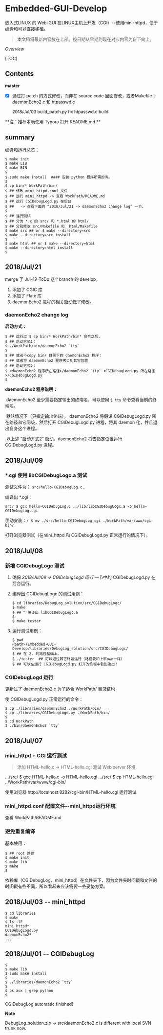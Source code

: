 # Embedded-GUI-Develop
嵌入式LINUX 的 Web-GUI 在LINUX主机上开发（CGI）--使用mini-httpd，便于编译和可以直接移植。

> 本文档将最新内容放在上部。按日期从早期到现在对应内容为自下向上。



*Overview*

[TOC]

## Contents

  **master**

-[x] 通过打 patch 的方式修改，而非在 source code 里面修改，或者Makefile；daemonEcho2.c 和 htpasswd.c

  2018/Jul/03 build_patch.py fix htpasswd.c build.

**注：推荐本地使用 Typora 打开 README.md **



## summary

编译和运行总览：

```shell
$ make init
$ make LIB
$ make BIN
$ 
$ sudo make install  #### 安装 python 程序所需的库。
$ 
$ cp bin/* WorkPath/bin/
$ ## 修改 mini_httpd.conf 文件
$ ## 运行 mini_httpd -> 查看 WorkPath/README.md
$ ## 运行 CGIDebugLogd.py 在后台 
$ ##   -> 查看下面的 “2018/Jul/21 -> daemonEcho2 change log” 一节。
$ 
$ ## 运行测试
$ ## 分为 *.c 的 src/ 和 *.html 的 html/
$ ## 分别修改 src/Makefile 和  html/Makefile
$ make src ## or $ make --directory=src
$ make --directory=src install
$ 
$ make html ## or $ make --directory=html
$ make --directory=html install
$
```



## 2018/Jul/21

   merge 了 Jul-19-ToDo 这个branch 的 develop，

1. 添加了 CGIC 库
2. 添加了 Flate 库
3. daemonEcho2 进程的相关启动做了修改。

### daemonEcho2 change log

**启动方式：**

```shell
$ ## 运行过 $ cp bin/* WorkPath/bin* 命令之后，
$ ## 启动方式1：
$ ./WorkPath/bin/daemonEcho2 `tty`
$ 
$ ## 或者不copy bin/ 目录下的 daemonEcho2 程序；
$ ## 或者将 daemonEcho2 程序拷贝到其它位置
$ ## 启动方式2：
$ <daemonEcho2 程序所在路径>/daemonEcho2 `tty` <CGIDebugLogd.py 所在路径>/CGIDebugLogd.py
$ 
```

**daemonEcho2 程序说明：**

​    daemonEcho2 至少需要指定输出的终端名，可以使用 `$ tty` 命令查看当前的终端名。

​    默认情况下（只指定输出终端）， daemonEcho2 将假设 CGIDebugLogd.py 所在路径和它同级，然后打开 CGIDebugLogd.py 进程，将其 daemon 化，并且退出自身这个进程。

​    以上述 “启动方式2” 启动，daemonEcho2 将去指定位置运行 CGIDebugLogd.py 进程。 



## 2018/Jul/09

### *.cgi 使用 libCGIDebugLogc.a 测试

测试文件为： `src/hello-CGIDebugLog.c` , 

编译出 *.cgi：

  `src/ $ gcc hello-CGIDebugLog.c ../lib/libCGIDebugLogc.a -o hello-CGIDebugLog.cgi` 

手动安装：`/ $ mv ./src/hello-CGIDebugLog.cgi ./WorkPath/var/www/cgi-bin/` 

打开浏览器测试（在mini_httpd 和 CGIDebugLogd.py 正常运行的情况下）。



## 2018/Jul/08

### 新增 CGIDebugLogc 测试

1. 确保 *2018/Jul/08 -> CGIDebugLogd 运行* 一节中的 CGIDebugLogd.py 在后台运行。

2. 编译出 CGIDebugLogc 的测试用例：

   ```shell
   $ cd libraries/DebugLog_solution/src/CGIDebugLogc/
   $ make
   $ ## ^ 编译出 libCGIDebugLogc.a
   $ 
   $ make tester
   ```

3. 运行测试用例：

   ```shell
   $ pwd
   <path>/Embedded-GUI-Develop/libraries/DebugLog_solution/src/CGIDebugLogc/
   $ ## 在 2. 的路径基础上。
   $ ./tester  ## 可以通过其它终端运行（路径要和上面pwd一样）
   $ ## 可以在运行 CGIDebugLogd.py 打开的终端中看到输出！
   ```


### CGIDebugLogd 运行

  更新过了 daemonEcho2.c 为了适合 WorkPath/ 目录结构

  使 CGIDebugLogd.py 正常运行的命令：

```shell
$ cp ./libraries/daemonEcho2 ./WorkPath/bin/
$ cp ./libraries/CGIDebugLogd.py ./WorkPath/bin/
$ 
$ cd WorkPath
$ ./bin/daemonEcho2 `tty`
```



## 2018/Jul/07

### mini_httpd + CGI 运行测试

> 添加 HTML-hello.c -> HTML-hello.cgi 测试 Web server 环境

  .../src/ $ gcc HTML-hello.c -o HTML-hello.cgi
  .../src/ $ cp HTML-hello.cgi ../WorkPath/var/www/cgi-bin/

  使用浏览器 http://localhost:8282/cgi-bin/HTML-hello.cgi 运行测试



### mini_httpd.conf 配置文件--mini_httpd运行环境

  查看 WorkPath/README.md



### 避免重复编译

基本使用：

```shell
$ ## root 路径
$ make init 
$ make lib
$ make
$
```

依赖库（CGIDebugLog，mini_httpd）在文件夹下，因为文件夹时间戳和文件的时间戳有些不同，所以看起来应该需要一些妥协方案。



## 2018/Jul/03 -- mini_httpd

```shell
$ cd libraries
$ make
$ ls -lF
mini_httpd*
CGIDebugLogd.py
daemonEcho2*
...
```



## 2018/Jul/01 -- CGIDebugLog

```shell
$ 
$ make lib
$ sudo make install
$ 
$ ./libraries/daemonEcho2 `tty`
$ 
$ ps aux | grep python
$ 
```

CGIDebugLog automatic finished!

**Note**

DebugLog_solution.zip -> src/daemonEcho2.c is different with local SVN trunk now.
